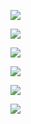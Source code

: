 ![](https://www.nta.go.jp/tmp/7d07a376-50e7-4195-97ff-7e1f0838f5a4/images/db1e7b7a42d32c43bbc48607048ee00e5a55063392d7f81f0b0eaac9dc29ff70.jpg)

![](https://www.nta.go.jp/tmp/7d07a376-50e7-4195-97ff-7e1f0838f5a4/images/4b3f66c014b246d62ae36105e76ae38902a35cabec43340fd2a27209074ea3e8.jpg)

![](https://www.nta.go.jp/tmp/7d07a376-50e7-4195-97ff-7e1f0838f5a4/images/43956ecda7e59210e85e450c9f86b50cb1227538bc1e5b6984922c1aa89d3b75.jpg)

![](https://www.nta.go.jp/tmp/7d07a376-50e7-4195-97ff-7e1f0838f5a4/images/0af7c1b0011666d0c20a50c767fd0468aa8bc387442ff4eb898c49594213329a.jpg)

![](https://www.nta.go.jp/tmp/7d07a376-50e7-4195-97ff-7e1f0838f5a4/images/a8f90255e66192d0a588467963d440235a5f567f6363b6a0da09986c0e179453.jpg)

![](https://www.nta.go.jp/tmp/7d07a376-50e7-4195-97ff-7e1f0838f5a4/images/bdba6cd9dd093eb6082f031980d70eec605212428202681e844906f2606650d3.jpg)